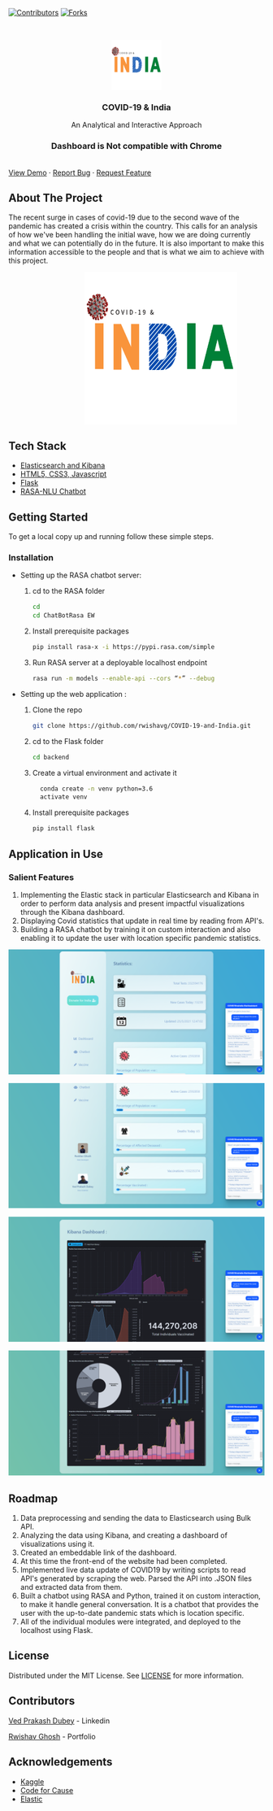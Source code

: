 <!--
*** Thanks for checking out the Best-README-Template. If you have a suggestion
*** that would make this better, please fork the repo and create a pull request
*** or simply open an issue with the tag "enhancement".
*** Thanks again! Now go create something AMAZING! :D
***
***
***
*** To avoid retyping too much info. Do a search and replace for the following:
*** github_username, repo_name, twitter_handle, email, project_title, project_description
-->



<!-- PROJECT SHIELDS -->
<!--
*** I'm using markdown "reference style" links for readability.
*** Reference links are enclosed in brackets [ ] instead of parentheses ( ).
*** See the bottom of this document for the declaration of the reference variables
*** for contributors-url, forks-url, etc. This is an optional, concise syntax you may use.
*** https://www.markdownguide.org/basic-syntax/#reference-style-links
-->
[![Contributors][contributors-shield]][contributors-url]
[![Forks][forks-shield]][forks-url]




<!-- PROJECT LOGO -->
<br />
<p align="center">
  <a href="https://rwishavg.github.io/COVID-19-and-India/frontend/index.html">
    <img align="center" src="images/20210524_200625_0000.png" alt="Logo" width="100" height="100">
  </a>

  <h3 align="center">COVID-19 & India</h3>

  <p align="center">
    An Analytical and Interactive Approach
    <h3 align="center">Dashboard is Not compatible with Chrome</h3>
    <br />
    <a href="https://youtu.be/BTZSivNDwPM">View Demo</a>
    ·
    <a href="https://github.com/rwishavg/COVID-19-and-India/issues">Report Bug</a>
    ·
    <a href="https://github.com/rwishavg/COVID-19-and-India/issues">Request Feature</a>
  </p>
</p>






<!-- ABOUT THE PROJECT -->
## About The Project

The recent surge in cases of covid-19 due to the second wave of the pandemic has created a crisis within the country. This calls for an analysis of how we've been handling the initial wave, how we are doing currently and what we can potentially do in the future. It is also important to make this information accessible to the people and that is what we aim to achieve with this project. 


<img src="./images/Webp.net-gifmaker (2).gif" width="300" height="300" style="vertical-align:middle;margin:0px 150px"/>


## Tech Stack

* [Elasticsearch and Kibana](https://www.elastic.co/)
* [HTML5, CSS3, Javascript](https://www.w3schools.com/html/html_scripts.asp)
* [Flask](https://flask-doc.readthedocs.io/en/latest/)
* [RASA-NLU Chatbot](https://rasa.com/docs/)



<!-- GETTING STARTED -->
## Getting Started

To get a local copy up and running follow these simple steps.

### Installation

* Setting up the RASA chatbot server:

  1. cd to the RASA folder

      ```sh
      cd
      cd ChatBotRasa EW
      ```

  2. Install prerequisite packages

      ```sh
      pip install rasa-x -i https://pypi.rasa.com/simple
      ```

  3. Run RASA server at a deployable localhost endpoint

      ```sh
      rasa run -m models --enable-api --cors “*” --debug
      ```

* Setting up the web application :

  1. Clone the repo

      ```sh
      git clone https://github.com/rwishavg/COVID-19-and-India.git
      ```

  2. cd to the Flask folder

        ```sh
        cd backend
        ```

  3. Create a virtual environment and activate it
    
      ```sh
        conda create -n venv python=3.6
        activate venv
      ```

  4. Install prerequisite packages

      ```sh
      pip install flask
      ```


<!-- USAGE EXAMPLES -->
## Application in Use

### Salient Features
1. Implementing the Elastic stack in particular Elasticsearch and Kibana in order to perform data analysis and present impactful visualizations through the Kibana dashboard.
2. Displaying Covid statistics that update in real time by reading from API's.
3. Building a RASA chatbot by training it on custom interaction and also enabling it to update the user with location specific pandemic statistics.

![1](./images/Screenshot1_COVID19vsIndia.png)

![2](./images/Screenshot2_COVID19vsIndia.png)

![3](./images/Screenshot3_COVID19vsIndia.png)

![4](./images/Screenshot4_COVID19vsIndia.png)

<!-- ROADMAP -->
## Roadmap

1. Data preprocessing and sending the data to Elasticsearch using Bulk API.
2. Analyzing the data using Kibana, and creating a dashboard of visualizations using it.
3. Created an embeddable link of the dashboard.
4. At this time the front-end of the website had been completed.
5. Implemented live data update of COVID19 by writing scripts to read API's generated by scraping the web. Parsed the API into .JSON files and extracted data from them.
6. Built a chatbot using RASA and Python, trained it on custom interaction, to make it handle general conversation. It is a chatbot that provides the user with the up-to-date pandemic stats which is location specific. 
7. All of the individual modules were integrated, and deployed to the localhost using Flask.




<!-- LICENSE -->
## License

Distributed under the MIT License. See [LICENSE](https://github.com/rwishavg/COVID-19-and-India/blob/main/LICENSE) for more information.



<!-- CONTACT -->
## Contributors

[Ved Prakash Dubey](https://www.linkedin.com/in/ved-prakash-dubey-swash/) - Linkedin

[Rwishav Ghosh](https://rwishavg.github.io/portfolio/) - Portfolio



<!-- ACKNOWLEDGEMENTS -->
## Acknowledgements

* [Kaggle](https://www.kaggle.com/sudalairajkumar/covid19-in-india)
* [Code for Cause](https://codeforcause.org/)
* [Elastic](https://www.elastic.co/)





<!-- MARKDOWN LINKS & IMAGES -->
<!-- https://www.markdownguide.org/basic-syntax/#reference-style-links -->
[contributors-shield]: https://img.shields.io/github/contributors/rwishavg/indiaVScovid.svg?style=for-the-badge
[contributors-url]: https://github.com/rwishavg/COVID-19-and-India/graphs/contributors
[forks-shield]: https://img.shields.io/github/forks/rwishavg/indiaVScovid.svg?style=for-the-badge
[forks-url]: https://github.com/rwishavg/COVID-19-and-India/network/members

